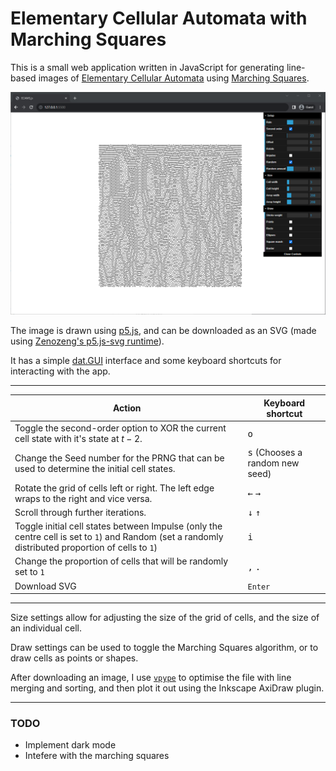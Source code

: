 
# Elementary Cellular Automata with Marching Squares

This is a small web application written in JavaScript for generating line-based images of [Elementary Cellular Automata](https://en.wikipedia.org/wiki/Elementary_cellular_automaton) using [Marching Squares](https://en.wikipedia.org/wiki/Marching_squares).

![Screenshot of the web application](/images/screenshot.png)

The image is drawn using [p5.js](), and can be downloaded as an SVG (made using [Zenozeng's p5.js-svg runtime](https://zenozeng.github.io/p5.js-svg/)).

It has a simple [dat.GUI](https://github.com/dataarts/dat.gui) interface and some keyboard shortcuts for interacting with the app.

---

| Action | Keyboard shortcut |
|-|-|
| Toggle the second-order option to XOR the current cell state with it's state at $t-2$. | <kbd>o</kbd> |
| Change the Seed number for the PRNG that can be used to determine the initial cell states. | <kbd>s</kbd> (Chooses a random new seed) |
| Rotate the grid of cells left or right. The left edge wraps to the right and vice versa. | <kbd>←</kbd> <kbd>→</kbd> |
| Scroll through further iterations. | <kbd>↓</kbd> <kbd>↑</kbd> |
| Toggle initial cell states between Impulse (only the centre cell is set to `1`) and Random (set a randomly distributed proportion of cells to `1`) | <kbd>i</kbd> |
| Change the proportion of cells that will be randomly set to `1` | <kbd>,</kbd> <kbd>.</kbd> |
| Download SVG | `Enter` |

---

Size settings allow for adjusting the size of the grid of cells, and the size of an individual cell.

Draw settings can be used to toggle the Marching Squares algorithm, or to draw cells as points or shapes.

After downloading an image, I use [`vpype`](https://github.com/abey79/vpype) to optimise the file with line merging and sorting, and then plot it out using the Inkscape AxiDraw plugin.

---


### TODO
- Implement dark mode
- Intefere with the marching squares

